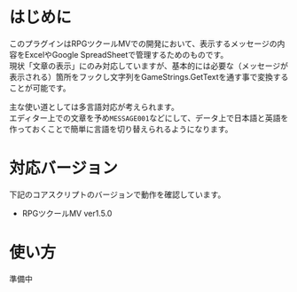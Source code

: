 # はじめに
このプラグインはRPGツクールMVでの開発において、表示するメッセージの内容をExcelやGoogle SpreadSheetで管理するためのものです。  
現状「文章の表示」にのみ対応していますが、基本的には必要な（メッセージが表示される）箇所をフックし文字列をGameStrings.GetTextを通す事で変換することが可能です。  

主な使い道としては多言語対応が考えられます。  
エディター上での文章を予め`MESSAGE001`などにして、データ上で日本語と英語を作っておくことで簡単に言語を切り替えられるようになります。

# 対応バージョン
下記のコアスクリプトのバージョンで動作を確認しています。
* RPGツクールMV ver1.5.0 

# 使い方
準備中
